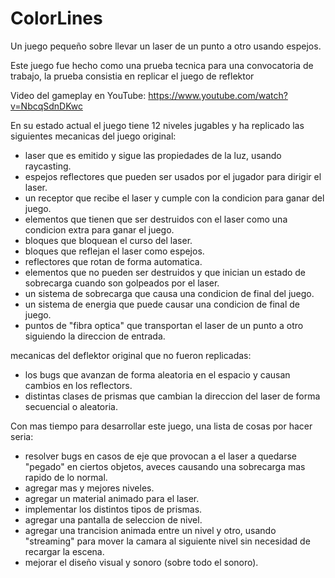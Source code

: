 # ColorLines
Un juego pequeño sobre llevar un laser de un punto a otro usando espejos. 

Este juego fue hecho como una prueba tecnica para una convocatoria de trabajo, la prueba consistia en replicar el juego de reflektor 

Video del gameplay en YouTube: https://www.youtube.com/watch?v=NbcqSdnDKwc 

En su estado actual el juego tiene 12 niveles jugables y ha replicado las siguientes mecanicas del juego original: 

- laser que es emitido y sigue las propiedades de la luz, usando raycasting. 
- espejos reflectores que pueden ser usados por el jugador para dirigir el laser. 
- un receptor que recibe el laser y cumple con la condicion para ganar del juego. 
- elementos que tienen que ser destruidos con el laser como una condicion extra para ganar el juego. 
- bloques que bloquean el curso del laser. 
- bloques que reflejan el laser como espejos. 
- reflectores que rotan de forma automatica. 
- elementos que no pueden ser destruidos y que inician un estado de sobrecarga cuando son golpeados por el laser. 
- un sistema de sobrecarga que causa una condicion de final del juego. 
- un sistema de energia que puede causar una condicion de final de juego. 
- puntos de "fibra optica" que transportan el laser de un punto a otro siguiendo la direccion de entrada. 


mecanicas del deflektor original que no fueron replicadas:

- los bugs que avanzan de forma aleatoria en el espacio y causan cambios en los reflectors. 
- distintas clases de prismas que cambian la direccion del laser de forma secuencial o aleatoria. 

Con mas tiempo para desarrollar este juego, una lista de cosas por hacer seria: 

- resolver bugs en casos de eje que provocan a el laser a quedarse "pegado" en ciertos objetos, aveces causando una sobrecarga mas rapido de lo normal. 
- agregar mas y mejores niveles. 
- agregar un material animado para el laser. 
- implementar los distintos tipos de prismas. 
- agregar una pantalla de seleccion de nivel. 
- agregar una trancision animada entre un nivel y otro, usando "streaming" para mover la camara al siguiente nivel sin necesidad de recargar la escena. 
- mejorar el diseño visual y sonoro (sobre todo el sonoro). 

